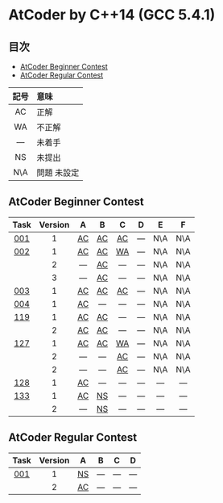 # AtCoder by C++14 (GCC 5.4.1) #

## 目次 ##

* [AtCoder Beginner Contest](#AtCoder-Beginner-Contest)
* [AtCoder Regular Contest](#AtCoder-Regular-Contest)

|記号|意味|
|:-:|:-|
|AC|正解|
|WA|不正解|
|&#x2014;|未着手|
|NS|未提出|
|N\A|問題 未設定|

## AtCoder Beginner Contest ##

|Task             |Version|A                                 |B                                 |C                                 |D                                 |E                                 |F                                 |
|:---------------:|:-----:|:--------------------------------:|:--------------------------------:|:--------------------------------:|:--------------------------------:|:--------------------------------:|:--------------------------------:|
|[001](ABC/ABC001)|   1   |[AC](ABC/ABC001/ABC001_A_v01.cpp) |[AC](ABC/ABC001/ABC001_B_v01.cpp) |[AC](ABC/ABC001/ABC001_C_v01.cpp) |&#x2014;                          |N\A                               |N\A                               |
|[002](ABC/ABC002)|   1   |[AC](ABC/ABC002/ABC002_A_v01.cpp) |[AC](ABC/ABC002/ABC002_B_v01.cpp) |[WA](ABC/ABC002/ABC002_C_v01.cpp) |&#x2014;                          |N\A                               |N\A                               |
|                 |   2   |&#x2014;                          |[AC](ABC/ABC002/ABC002_B_v02.cpp) |&#x2014;                          |&#x2014;                          |N\A                               |N\A                               |
|                 |   3   |&#x2014;                          |[AC](ABC/ABC002/ABC002_B_v03.cpp) |&#x2014;                          |&#x2014;                          |N\A                               |N\A                               |
|[003](ABC/ABC003)|   1   |[AC](ABC/ABC003/ABC003_A_v01.cpp) |[AC](ABC/ABC003/ABC003_B_v01.cpp) |[AC](ABC/ABC003/ABC003_C_v01.cpp) |&#x2014;                          |N\A                               |N\A                               |
|[004](ABC/ABC004)|   1   |[AC](ABC/ABC004/ABC004_A_v01.cpp) |&#x2014;                          |&#x2014;                          |&#x2014;                          |N\A                               |N\A                               |
|[119](ABC/ABC119)|   1   |[AC](ABC/ABC119/ABC119_A_v01.cpp) |[AC](ABC/ABC119/ABC119_B_v01.cpp) |&#x2014;                          |&#x2014;                          |N\A                               |N\A                               |
|                 |   2   |[AC](ABC/ABC119/ABC119_A_v01.cpp) |[AC](ABC/ABC119/ABC119_B_v02.cpp) |&#x2014;                          |&#x2014;                          |N\A                               |N\A                               |
|[127](ABC/ABC127)|   1   |[AC](ABC/ABC127/ABC127_A_v01.cpp) |[AC](ABC/ABC127/ABC127_B_v01.cpp) |[WA](ABC/ABC127/ABC127_C_v01.cpp) |&#x2014;                          |N\A                               |N\A                               |
|                 |   2   |&#x2014;                          |&#x2014;                          |[AC](ABC/ABC127/ABC127_C_v02.cpp) |&#x2014;                          |N\A                               |N\A                               |
|                 |   2   |&#x2014;                          |&#x2014;                          |[AC](ABC/ABC127/ABC127_C_v03.cpp) |&#x2014;                          |N\A                               |N\A                               |
|[128](ABC/ABC128)|   1   |[AC](ABC/ABC128/ABC128_A_v01.cpp) |&#x2014;                          |&#x2014;                          |&#x2014;                          |&#x2014;                          |&#x2014;                          |
|[133](ABC/ABC133)|   1   |[AC](ABC/ABC133/ABC133_A_v01.cpp) |[NS](ABC/ABC133/ABC133_B_v01.cpp) |&#x2014;                          |&#x2014;                          |&#x2014;                          |&#x2014;                          |
|                 |   2   |&#x2014;                          |[NS](ABC/ABC133/ABC133_B_v02.cpp) |&#x2014;                          |&#x2014;                          |&#x2014;                          |&#x2014;                          |

## AtCoder Regular Contest ##

|Task             |Version|A                                 |B                                 |C                                 |D                                 |
|:---------------:|:-----:|:--------------------------------:|:--------------------------------:|:--------------------------------:|:--------------------------------:|
|[001](ARC/ARC001)|   1   |[NS](ARC/ARC001/ARC001_A_v01.cpp) |&#x2014;                          |&#x2014;                          |&#x2014;                          |
|                 |   2   |[AC](ARC/ARC001/ARC001_A_v02.cpp) |&#x2014;                          |&#x2014;                          |&#x2014;                          |

<!-- EOF -->
